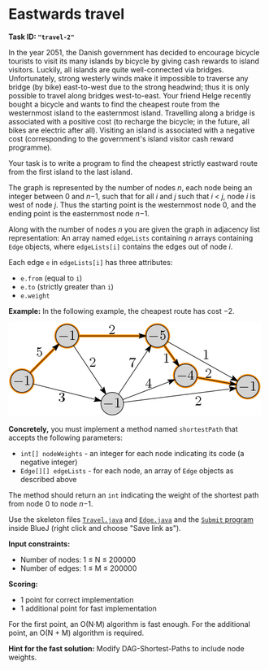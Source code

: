 Eastwards travel
================

**Task ID: `"travel-2"`**

In the year 2051, the Danish government has decided to encourage bicycle tourists
to visit its many islands by bicycle by giving cash rewards to island visitors.
Luckily, all islands are quite well-connected via bridges.
Unfortunately, strong westerly winds make it impossible to traverse any bridge (by bike)
east-to-west due to the strong headwind;
thus it is only possible to travel along bridges west-to-east.
Your friend Helge recently bought a bicycle and wants to find the
cheapest route from the westernmost island to the easternmost island.
Travelling along a bridge is associated with a positive cost
(to recharge the bicycle; in the future, all bikes are electric after all).
Visiting an island is associated with a negative cost
(corresponding to the government's island visitor cash reward programme).

Your task is to write a program to find the cheapest strictly eastward route
from the first island to the last island.

The graph is represented by the number of nodes *n*,
each node being an integer between 0 and *n*−1,
such that for all *i* and *j* such that *i* < *j*, node *i* is west of node *j*.
Thus the starting point is the westernmost node 0,
and the ending point is the easternmost node *n*−1.

Along with the number of nodes *n* you are given the graph in adjacency list representation:
An array named `edgeLists` containing *n* arrays containing `Edge` objects,
where `edgeLists[i]` contains the edges out of node *i*.

Each edge `e` in `edgeLists[i]` has three attributes:

* `e.from` (equal to `i`)
* `e.to` (strictly greater than `i`)
* `e.weight`

**Example:** In the following example, the cheapest route has cost −2.

![Example graph](ex1.png)

**Concretely,** you must implement a method named
`shortestPath` that accepts the following parameters:

* `int[] nodeWeights` - an integer for each node indicating its code
  (a negative integer)
* `Edge[][] edgeLists` - for each node, an array of `Edge` objects as described above

The method should return an `int` indicating the weight of the shortest path from node 0 to node *n*−1.

Use the skeleton files
<a href="https://github.com/Mortal/csaudk-submitj/raw/master/tasks/travel/Travel.java">
`Travel.java`</a>
and
<a href="https://github.com/Mortal/csaudk-submitj/raw/master/tasks/travel/Edge.java">
`Edge.java`</a>
and the
<a href="https://github.com/Mortal/csaudk-submitj/raw/master/Submit.java">
`Submit` program</a>
inside BlueJ (right click and choose "Save link as").

**Input constraints:**

  * Number of nodes: 1 ≤ N ≤ 200000
  * Number of edges: 1 ≤ M ≤ 200000

**Scoring:**

  * 1 point for correct implementation
  * 1 additional point for fast implementation

For the first point, an O(N·M) algorithm is fast enough.
For the additional point, an O(N + M) algorithm is required.

**Hint for the fast solution:** Modify DAG-Shortest-Paths to include node weights.
